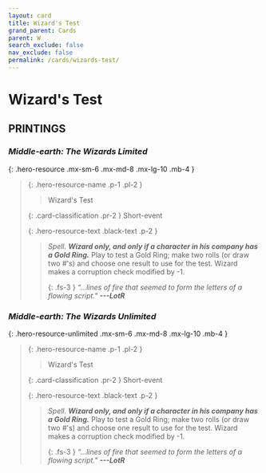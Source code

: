```yaml
---
layout: card
title: Wizard's Test
grand_parent: Cards
parent: W
search_exclude: false
nav_exclude: false
permalink: /cards/wizards-test/
---
```


# Wizard's Test


## PRINTINGS


### _Middle-earth: The Wizards Limited_

{: .hero-resource .mx-sm-6 .mx-md-8 .mx-lg-10 .mb-4 }
> {: .hero-resource-name .p-1 .pl-2 }
> > <div class="card-mp"></div>
> > <div class="card-name">Wizard's Test</div>
>
> {: .card-classification .pr-2 }
> Short-event
>
> {: .hero-resource-text .black-text .p-2 }
> > _Spell._ ***Wizard only, and only if a character in his company has a Gold Ring.*** Play to test a Gold Ring; make two rolls (or draw two #'s) and choose one result to use for the test. Wizard makes a corruption check modified by -1. 
> > 
> > {: .fs-3 } 
> > _“...lines of fire that seemed to form the letters of a flowing script."_ ***---&#65279;LotR*** 
> 

### _Middle-earth: The Wizards Unlimited_

{: .hero-resource-unlimited .mx-sm-6 .mx-md-8 .mx-lg-10 .mb-4 }
> {: .hero-resource-name .p-1 .pl-2 }
> > <div class="card-mp"></div>
> > <div class="card-name">Wizard's Test</div>
>
> {: .card-classification .pr-2 }
> Short-event
>
> {: .hero-resource-text .black-text .p-2 }
> > _Spell._ ***Wizard only, and only if a character in his company has a Gold Ring.*** Play to test a Gold Ring; make two rolls (or draw two #'s) and choose one result to use for the test. Wizard makes a corruption check modified by -1. 
> > 
> > {: .fs-3 } 
> > _“...lines of fire that seemed to form the letters of a flowing script."_ ***---&#65279;LotR*** 
> 
